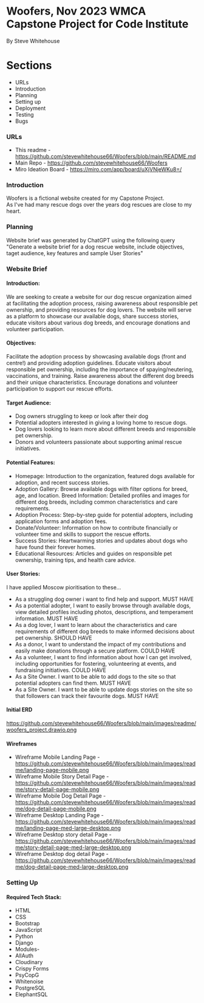 # Woofers, Nov 2023 WMCA Capstone Project for Code Institute
By Steve Whitehouse

# Sections
- URLs
- Introduction
- Planning
- Setting up
- Deployment
- Testing
- Bugs

### URLs
- This readme - https://github.com/stevewhitehouse66/Woofers/blob/main/README.md
- Main Repo - https://github.com/stevewhitehouse66/Woofers
- Miro Ideation Board - https://miro.com/app/board/uXjVNjeWKu8=/

### Introduction
Woofers is a fictional website created for my Capstone Project.<br>
As I've had many rescue dogs over the years dog rescues are close to my heart.

### Planning
Website brief was generated by ChatGPT using the following query <br>
"Generate a website brief for a dog rescue website, include objectives, taget audience, key features and sample User Stories"

### Website Brief
#### Introduction:
We are seeking to create a website for our dog rescue organization aimed at facilitating the adoption process, raising awareness about responsible pet ownership, and providing resources for dog lovers.
The website will serve as a platform to showcase our available dogs, share success stories, educate visitors about various dog breeds, and encourage donations and volunteer participation.

#### Objectives:
Facilitate the adoption process by showcasing available dogs (front and centre!) and providing adoption guidelines.
Educate visitors about responsible pet ownership, including the importance of spaying/neutering, vaccinations, and training.
Raise awareness about the different dog breeds and their unique characteristics.
Encourage donations and volunteer participation to support our rescue efforts.

#### Target Audience:
- Dog owners struggling to keep or look after their dog
- Potential adopters interested in giving a loving home to rescue dogs.
- Dog lovers looking to learn more about different breeds and responsible pet ownership.
- Donors and volunteers passionate about supporting animal rescue initiatives.

#### Potential Features:
- Homepage: Introduction to the organization, featured dogs available for adoption, and recent success stories.
- Adoption Gallery: Browse available dogs with filter options for breed, age, and location.
Breed Information: Detailed profiles and images for different dog breeds, including common characteristics and care requirements.
- Adoption Process: Step-by-step guide for potential adopters, including application forms and adoption fees.
- Donate/Volunteer: Information on how to contribute financially or volunteer time and skills to support the rescue efforts.
- Success Stories: Heartwarming stories and updates about dogs who have found their forever homes.
- Educational Resources: Articles and guides on responsible pet ownership, training tips, and health care advice.

#### User Stories:
I have applied Moscow pioritisation to these...
- As a struggling dog owner i want to find help and support. MUST HAVE
- As a potential adopter, I want to easily browse through available dogs,  view detailed profiles including photos, descriptions, and temperament information. MUST HAVE
- As a dog lover, I want to learn about the characteristics and care requirements of different dog breeds to make informed decisions about pet ownership. SHOULD HAVE
- As a donor, I want to understand the impact of my contributions and easily make donations through a secure platform. COULD HAVE
- As a volunteer, I want to find information about how I can get involved, including opportunities for fostering, volunteering at events, and fundraising initiatives. COULD HAVE
- As a Site Owner. I want to be able to add dogs to the site so that potential adopters can find them. MUST HAVE
- As a Site Owner. I want to be able to update dogs stories on the site so that followers can track their favourite dogs. MUST HAVE

#### Initial ERD

 https://github.com/stevewhitehouse66/Woofers/blob/main/images/readme/woofers_project.drawio.png


#### Wireframes
- Wireframe Mobile Landing Page - https://github.com/stevewhitehouse66/Woofers/blob/main/images/readme/landing-page-mobile.png
- Wireframe Mobile Story Detail Page -https://github.com/stevewhitehouse66/Woofers/blob/main/images/readme/story-detail-page-mobile.png
- Wireframe Mobile Dog Detail Page - https://github.com/stevewhitehouse66/Woofers/blob/main/images/readme/dog-detail-page-mobile.png
- Wireframe Desktop Landing Page - https://github.com/stevewhitehouse66/Woofers/blob/main/images/readme/landing-page-med-large-desktop.png
- Wireframe Desktop story detail Page - https://github.com/stevewhitehouse66/Woofers/blob/main/images/readme/story-detail-page-med-large-desktop.png
- Wireframe Desktop dog detail Page - https://github.com/stevewhitehouse66/Woofers/blob/main/images/readme/dog-detail-page-med-large-desktop.png

### Setting Up

#### Required Tech Stack:
- HTML
- CSS
- Bootstrap
- JavaScript
- Python
- Django
- Modules-
- AllAuth
- Cloudinary
- Crispy Forms
- PsyCopG
- Whitenoise
- PostgreSQL
- ElephantSQL
